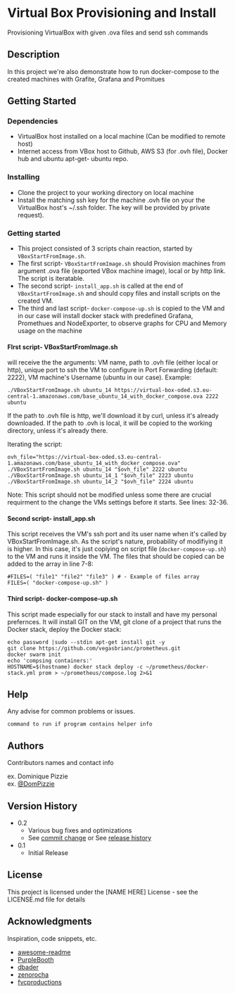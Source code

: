 # Virtual Box Provisioning and Install
Provisioning VirtualBox with given .ova files and send ssh commands

## Description

In this project we're also demonstrate how to run docker-compose to the created machines with Grafite, Grafana and Promitues

## Getting Started

### Dependencies

* VirtualBox host installed on a local machine (Can be modified to remote host)
* Internet access from VBox host to Github, AWS S3 (for .ovh file), Docker hub and ubuntu apt-get- ubuntu repo.  

### Installing

* Clone the project to your working directory on local machine
* Install the matching ssh key for the machine .ovh file on your the VirtualBox host's ~/.ssh folder. The key will be provided  by private request).

### Getting started

* This project consisted of 3 scripts chain reaction, started by `VBoxStartFromImage.sh`.
* The first script- `VBoxStartFromImage.sh` should Provision machines from argument .ova file (exported VBox machine image), local or by http link. The script is iteratable. 
* The second script- `install_app.sh` is called at the end of `VBoxStartFromImage.sh` and should copy files and install scripts on the created VM.
* The third and last script- `docker-compose-up.sh` is copied to the VM and in our case will install docker stack with predefined Grafana, Promethues and NodeExporter, to observe graphs for CPU and Memory usage on the machine  

#### FIrst script- VBoxStartFromImage.sh
will receive the the arguments: 
VM name, path to .ovh file (either local or http), unique port to ssh the VM to configure in Port Forwarding (default: 2222), VM machine's Username (ubuntu in our case).
Example:
```
./VBoxStartFromImage.sh ubuntu_14 https://virtual-box-oded.s3.eu-central-1.amazonaws.com/base_ubuntu_14_with_docker_compose.ova 2222 ubuntu
```
If the path to .ovh file is http, we'll download it by curl, unless it's already downloaded.
If the path to .ovh is local, it will be copied to the working directory, unless it's already there.  

Iterating the script:
```
ovh_file="https://virtual-box-oded.s3.eu-central-1.amazonaws.com/base_ubuntu_14_with_docker_compose.ova"
./VBoxStartFromImage.sh ubuntu_14 "$ovh_file" 2222 ubuntu
./VBoxStartFromImage.sh ubuntu_14_1 "$ovh_file" 2223 ubuntu
./VBoxStartFromImage.sh ubuntu_14_2 "$ovh_file" 2224 ubuntu
```
Note: This script should not be modified unless some there are crucial requirment to the change the VMs settings before it starts. See lines: 32-36.

#### Second script- install_app.sh
This script receives the VM's ssh port and its user name when it's called by VBoxStartFromImage.sh.
As the script's nature, probability of modifiying it is higher. In this case, it's just copiying on script file (`docker-compose-up.sh`) to the VM and runs it inside the VM.
The files that should be copied can be added to the array in line 7-8:
```
#FILES=( "file1" "file2" "file3" ) # - Example of files array
FILES=( "docker-compose-up.sh" )
```
#### Third script- docker-compose-up.sh
This script made especially for our stack to install and have my personal prefernces.
It will install GIT on the VM, git clone of a project that runs the Docker stack, deploy the Docker stack:
```
echo password |sudo --stdin apt-get install git -y
git clone https://github.com/vegasbrianc/prometheus.git
docker swarm init
echo 'compsing containers:'
HOSTNAME=$(hostname) docker stack deploy -c ~/prometheus/docker-stack.yml prom > ~/prometheus/compose.log 2>&1

```

## Help

Any advise for common problems or issues.
```
command to run if program contains helper info
```

## Authors

Contributors names and contact info

ex. Dominique Pizzie  
ex. [@DomPizzie](https://twitter.com/dompizzie)

## Version History

* 0.2
    * Various bug fixes and optimizations
    * See [commit change]() or See [release history]()
* 0.1
    * Initial Release

## License

This project is licensed under the [NAME HERE] License - see the LICENSE.md file for details

## Acknowledgments

Inspiration, code snippets, etc.
* [awesome-readme](https://github.com/matiassingers/awesome-readme)
* [PurpleBooth](https://gist.github.com/PurpleBooth/109311bb0361f32d87a2)
* [dbader](https://github.com/dbader/readme-template)
* [zenorocha](https://gist.github.com/zenorocha/4526327)
* [fvcproductions](https://gist.github.com/fvcproductions/1bfc2d4aecb01a834b46)
